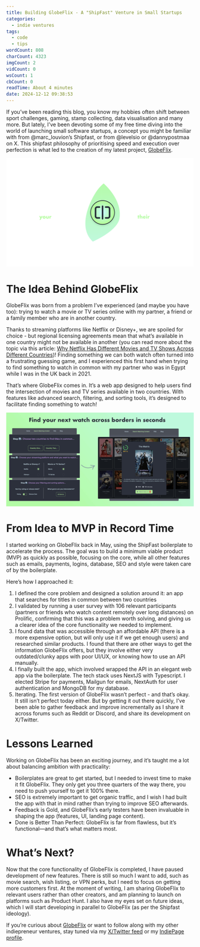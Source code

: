 ```yaml
---
title: Building GlobeFlix - A "ShipFast" Venture in Small Startups
categories:
  - indie ventures
tags:
  - code
  - tips
wordCount: 808
charCount: 4323
imgCount: 2
vidCount: 0
wsCount: 1
cbCount: 0
readTime: About 4 minutes
date: 2024-12-12 09:38:53
---
```


If you’ve been reading this blog, you know my hobbies often shift between sport challenges, gaming, stamp collecting, data visualisation and many more. But lately, I’ve been devoting some of my free time diving into the world of launching small software startups, a concept you might be familiar with from @marc_louvion’s Shipfast, or from @levelsio or @dannypostmaa on X. This shipfast philosophy of prioritising speed and execution over perfection is what led to the creation of my latest project, [GlobeFlix](https://www.globeflix.app/?ref=retroblog).

![GlobeFlix Steps Infographic](./GlobeFlix/Venn_Diagram_crop-min.png)

<!--more-->

# The Idea Behind GlobeFlix

GlobeFlix was born from a problem I’ve experienced (and maybe you have too): trying to watch a movie or TV series online with my partner, a friend or a family member who are in another country.

Thanks to streaming platforms like Netflix or Disney+, we are spoiled for choice - but regional licensing agreements mean that what’s available in one country might not be available in another (you can read more about the topic via this article: [Why Netflix Has Different Movies and TV Shows Across Different Countries](https://www.globeflix.app/blog/why-netflix-catalogue-different-each-country?ref=retroblog))! Finding something we can both watch often turned into a frustrating guessing game, and I experienced this first hand when trying to find something to watch in common with my partner who was in Egypt while I was in the UK back in 2021.

That’s where GlobeFlix comes in. It’s a web app designed to help users find the intersection of movies and TV series available in two countries. With features like advanced search, filtering, and sorting tools, it’s designed to facilitate finding something to watch!

![An infographic showing screnshots from the GlobeFlix dashboard and steps for using the app.](./GlobeFlix/globeflix_steps.jpg)

# From Idea to MVP in Record Time

I started working on GlobeFlix back in May, using the ShipFast boilerplate to accelerate the process. The goal was to build a minimum viable product (MVP) as quickly as possible, focusing on the core, while all other features such as emails, payments, logins, database, SEO and style were taken care of by the boilerplate.

Here’s how I approached it:

1. I defined the core problem and designed a solution around it: an app that searches for titles in common between two countries
2. I validated by running a user survey with 106 relevant participants (partners or friends who watch content remotely over long distances) on Prolific, confirming that this was a problem worth solving, and giving us a clearer idea of the core functionality we needed to implement.
3. I found data that was accessible through an affordable API (there is a more expensive option, but will only use it if we get enough users) and researched similar products. I found that there are other ways to get the information GlobeFlix offers, but they involve either very outdated/clunky apps with poor UI/UX, or knowing how to use an API manually.
4. I finally built the app, which involved wrapped the API in an elegant web app via the boilerplate. The tech stack uses NextJS with Typescript. I elected Stripe for payments, Mailgun for emails, NextAuth for user authentication and MongoDB for my database.
5. Iterating. The first version of GlobeFlix wasn’t perfect - and that’s okay. It still isn’t perfect today either. But by getting it out there quickly, I’ve been able to gather feedback and improve incrementally as I share it across forums such as Reddit or Discord, and share its development on X/Twitter.

# Lessons Learned

Working on GlobeFlix has been an exciting journey, and it’s taught me a lot about balancing ambition with practicality:

- Boilerplates are great to get started, but I needed to invest time to make it fit GlobeFlix. They only get you three quarters of the way there, you need to push yourself to get it 100% there.
- SEO is extremely important to get organic traffic, and I wish I had built the app with that in mind rather than trying to improve SEO afterwards.
- Feedback is Gold, and GlobeFlix’s early testers have been invaluable in shaping the app (features, UI, landing page content).
- Done is Better Than Perfect: GlobeFlix is far from flawless, but it’s functional—and that’s what matters most.

# What’s Next?

Now that the core functionality of GlobeFlix is completed, I have paused development of new features. There is still so much I want to add, such as movie search, wish listing, or VPN perks, but I need to focus on getting more customers first. At the moment of writing, I am sharing GlobeFlix to relevant users rather than other creators, and am planning to launch on platforms such as Product Hunt. I also have my eyes set on future ideas, which I will start developing in parallel to GlobeFlix (as per the Shipfast ideology).

If you’re curious about [GlobeFlix](https://www.globeflix.app/?ref=retroblog) or want to follow along with my other indiepreneur ventures, stay tuned via my [X/Twitter feed](https://x.com/Adamouization) or my [IndiePage profile](https://indiepa.ge/adamj).